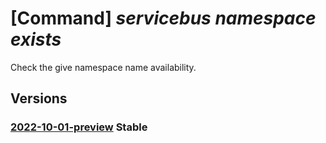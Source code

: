 # [Command] _servicebus namespace exists_

Check the give namespace name availability.

## Versions

### [2022-10-01-preview](/Resources/mgmt-plane/L3N1YnNjcmlwdGlvbnMve30vcHJvdmlkZXJzL21pY3Jvc29mdC5zZXJ2aWNlYnVzL2NoZWNrbmFtZWF2YWlsYWJpbGl0eQ==/2022-10-01-preview.xml) **Stable**

<!-- mgmt-plane /subscriptions/{}/providers/microsoft.servicebus/checknameavailability 2022-10-01-preview -->
